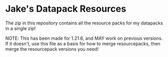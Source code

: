 # Jake's Datapack Resources

The zip in this repository contains all the resource packs for my datapacks in a single zip!

NOTE: This has been made for 1.21.6, and MAY work on previous versions. If it doesn't, use this file as a basis for how to merge resourcepacks, then merge the resourcepack versions you need!
